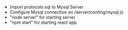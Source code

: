 <ul>
<li>Import protocolo.sql to Mysql Server</li>
<li>Configure Mysql connection on /server/confing/mysql.js</li>
<li>"node server" for starting server</li>
<li>"npm start" for starting react app</li>
</ul>
